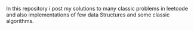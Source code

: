 In this repository i post my solutions to many classic problems in leetcode and also implementations of few data Structures and some classic algorithms. 
